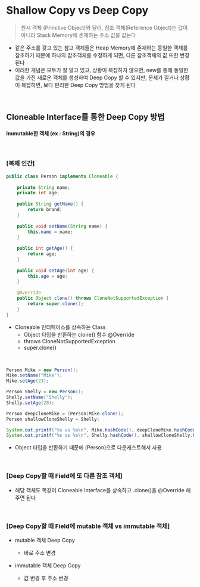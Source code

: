 # Shallow Copy vs Deep Copy
> 원시 객체 (Primitive Object)와 달리, 참조 객체(Reference Object)는 값이 아니라 Stack Memory에 존재하는 주소 값을 값는다
* 같은 주소를 갖고 있는 참고 객체들은 Heap Memory에 존재하는 동일한 객체를 참조하기 때문에 하나의 참조객체를 수정하게 되면, 다른 참조객체의 값 또한 변경된다
* 이러한 개념은 모두가 잘 알고 있고, 상황이 복잡하지 않으면, new를 통해 동일한 값을 가진 새로운 객체를 생성하여 Deep Copy 할 수 있지만, 문제가 길거나 상황이 복잡하면, 보다 편리한 Deep Copy 방법을 찾게 된다

<br>

## Cloneable Interface를 통한 Deep Copy 방법
#### Immutable한 객체 (ex : String)의 경우

<br> 

### [복제 인간]
```java
public class Person implements Cloneable {
    
    private String name;
    private int age;
    
    public String getName() {
        return brand;
    }
    
    public void setName(String name) {
        this.name = name;
    }
    
    public int getAge() {
        return age;
    }
    
    public void setAge(int age) {
        this.age = age;
    }
 
    @Override
    public Object clone() throws CloneNotSupportedException {
        return super.clone();
    }
}
```
* Cloneable 인터페이스를 상속하는 Class
    * Object 타입을 반환하는 clone() 함수 @Override
    * throws CloneNotSupportedException
    * super.clone()

<br>

```java
Person Mike = new Person();
Mike.setName("Mike");
Mike.setAge(23);

Person Shelly = new Person();
Shelly.setName("Shelly");
Shelly.setAge(20);

Person deepCloneMike = (Person)Mike.clone();
Person shallowCloneShelly = Shelly;

System.out.printf("%s vs %s\n", Mike.hashCode(), deepCloneMike.hashCode());
System.out.printf("%s vs %s\n", Shelly.hashCode(), shallowCloneShelly.hashCode());
```
* Object 타입을 반환하기 때문에 (Person)으로 다운케스트해서 사용

<br>

### [Deep Copy할 때 Field에 또 다른 참조 객체]
* 해당 객체도 똑같이 Cloneable Interface를 상속하고 .clone()을 @Override 해주면 된다

<br>

### [Deep Copy할 때 Field에 mutable 객체 vs immutable 객체]
* mutable 객체 Deep Copy
  * 바로 주소 변경

* immutable 객체 Deep Copy
  * 값 변경 후 주소 변경


